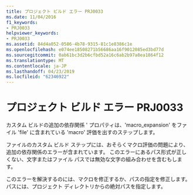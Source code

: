 ```yaml
---
title: プロジェクト ビルド エラー PRJ0033
ms.date: 11/04/2016
f1_keywords:
- PRJ0033
helpviewer_keywords:
- PRJ0033
ms.assetid: 84d4a052-0586-4b78-9315-81c1e8386c1e
ms.openlocfilehash: e074ee18508271b56686aa16f9012085ed3bd77d
ms.sourcegitcommit: 0ab61bc3d2b6cfbd52a16c6ab2b97a8ea1864f12
ms.translationtype: MT
ms.contentlocale: ja-JP
ms.lasthandoff: 04/23/2019
ms.locfileid: "62346922"
---
```

# <a name="project-build-error-prj0033"></a>プロジェクト ビルド エラー PRJ0033

カスタム ビルドの追加の依存関係 ' プロパティは、'macro_expansion' をファイル 'file' に含まれている 'macro' 評価を出すのステップします。

ファイルのカスタム ビルド ステップには、おそらくマクロ評価の問題により、追加の依存関係のエラーが含まれています。 このエラーにあるパス形式が正しくない、文字またはファイル パスでは無効な文字の組み合わせを含むもします。

このエラーを解決するのには、マクロを修正するか、パスの指定を修正します。 パスには、プロジェクト ディレクトリからの絶対パスを指定します。